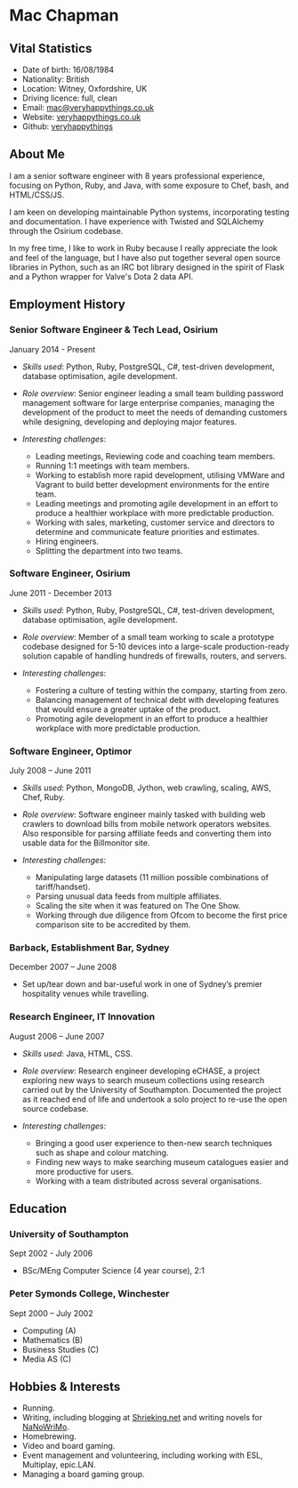 Mac Chapman
===========

## Vital Statistics

* Date of birth: 16/08/1984
* Nationality: British
* Location: Witney, Oxfordshire, UK
* Driving licence: full, clean
* Email: [mac@veryhappythings.co.uk](mailto:mac@veryhappythings.co.uk)
* Website: [veryhappythings.co.uk](http://www.veryhappythings.co.uk)
* Github: [veryhappythings](http://www.github.com/veryhappythings)

## About Me

I am a senior software engineer with 8 years professional experience, focusing on Python, Ruby, and Java, with some exposure to Chef, bash, and HTML/CSS/JS.

I am keen on developing maintainable Python systems, incorporating testing and documentation. I have experience with Twisted and SQLAlchemy through the Osirium codebase.

In my free time, I like to work in Ruby because I really appreciate the look and feel of the language, but I have also put together several open source libraries in Python, such as an IRC bot library designed in the spirit of Flask and a Python wrapper for Valve's Dota 2 data API.

## Employment History

### Senior Software Engineer & Tech Lead, Osirium

January 2014 - Present

* *Skills used*: Python, Ruby, PostgreSQL, C#, test-driven development, database optimisation, agile development.

* *Role overview*: Senior engineer leading a small team building password management software for large enterprise companies, managing the development of the product to meet the needs of demanding customers while designing, developing and deploying major features.

* *Interesting challenges*:
    * Leading meetings, Reviewing code and coaching team members.
    * Running 1:1 meetings with team members.
    * Working to establish more rapid development, utilising VMWare and Vagrant to build better development environments for the entire team.
    * Leading meetings and promoting agile development in an effort to produce a healthier workplace with more predictable production.
    * Working with sales, marketing, customer service and directors to determine and communicate feature priorities and estimates.
    * Hiring engineers.
    * Splitting the department into two teams.

### Software Engineer, Osirium

June 2011 - December 2013

* *Skills used*: Python, Ruby, PostgreSQL, C#, test-driven development, database optimisation, agile development.

* *Role overview*: Member of a small team working to scale a prototype codebase designed for 5-10 devices into a large-scale production-ready solution capable of handling hundreds of firewalls, routers, and servers.

* *Interesting challenges*:
    * Fostering a culture of testing within the company, starting from zero.
    * Balancing management of technical debt with developing features that would ensure a greater uptake of the product.
    * Promoting agile development in an effort to produce a healthier workplace with more predictable production.

### Software Engineer, Optimor

July 2008 – June 2011

* *Skills used*: Python, MongoDB, Jython, web crawling, scaling, AWS, Chef, Ruby.

* *Role overview*: Software engineer mainly tasked with building web crawlers to download bills from mobile network operators websites. Also responsible for parsing affiliate feeds and converting them into usable data for the Billmonitor site.

* *Interesting challenges*:
    * Manipulating large datasets (11 million possible combinations of tariff/handset).
    * Parsing unusual data feeds from multiple affiliates.
    * Scaling the site when it was featured on The One Show.
    * Working through due diligence from Ofcom to become the first price comparison site to be accredited by them.

### Barback, Establishment Bar, Sydney

December 2007 – June 2008

* Set up/tear down and bar-useful work in one of Sydney’s premier hospitality venues while travelling.

### Research Engineer, IT Innovation

August 2006 – June 2007

* *Skills used*: Java, HTML, CSS.

* *Role overview*: Research engineer developing eCHASE, a project exploring new ways to search museum collections using research carried out by the University of Southampton. Documented the project as it reached end of life and undertook a solo project to re-use the open source codebase.

* *Interesting challenges*:
    * Bringing a good user experience to then-new search techniques such as shape and colour matching.
    * Finding new ways to make searching museum catalogues easier and more productive for users.
    * Working with a team distributed across several organisations.


## Education

### University of Southampton

Sept 2002 - July 2006

* BSc/MEng Computer Science (4 year course), 2:1

### Peter Symonds College, Winchester

Sept 2000 – July 2002

* Computing (A)
* Mathematics (B)
* Business Studies (C)
* Media AS (C)


## Hobbies & Interests

* Running.
* Writing, including blogging at [Shrieking.net](http://www.shrieking.net) and writing novels for [NaNoWriMo](http://www.nanowrimo.org).
* Homebrewing.
* Video and board gaming.
* Event management and volunteering, including working with ESL, Multiplay, epic.LAN.
* Managing a board gaming group.
